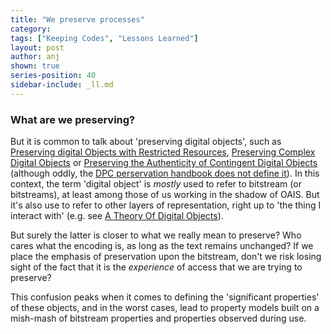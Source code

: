 ```yaml
---
title: "We preserve processes"
category:
tags: ["Keeping Codes", "Lessons Learned"]
layout: post
author: anj
shown: true
series-position: 40
sidebar-include: _ll.md
---
```


### What are we preserving?

But it is common to talk about 'preserving digital objects', such as [Preserving digital Objects with Restricted Resources][9], [Preserving Complex Digital Objects][10] or [Preserving the Authenticity of Contingent Digital Objects][11] (although oddly, the [DPC perservation handbook does not define it][12]).  In this context, the term 'digital object' is *mostly* used to refer to bitstream (or bitstreams), at least among those of us working in the shadow of OAIS. But it's also use to refer to other layers of representation, right up to 'the thing I interact with' (e.g. see [A Theory Of Digital Objects][5]). 

But surely the latter is closer to what we really mean to preserve? Who cares what the encoding is, as long as the text remains unchanged? If we place the emphasis of preservation upon the bitstream, don't we risk losing sight of the fact that it is the *experience* of access that we are trying to preserve?

This confusion peaks when it comes to defining the 'significant properties' of these objects, and in the worst cases, lead to property models built on a mish-mash of bitstream properties and properties observed during use.



[1]: http://public.ccsds.org/publications/archive/650x0m2.pdf
[2]: http://www.ils.unc.edu/callee/p507-lee.pdf
[3]: http://www.clir.org/pubs/reports/pub107/thibodeau.html
[4]: http://www.digitalhumanities.org/dhq/vol/7/1/000151/000151.html
[5]: http://firstmonday.org/ojs/index.php/fm/article/view/3033/2564
[6]: https://twitter.com/digitalfay/status/604202789846302720
[7]: http://www.bitcurator.net
[8]: http://www.naa.gov.au/Images/An-approach-Green-Paper_tcm16-47161.pdf
[9]: http://digitalpowrr.niu.edu/
[10]: http://www.facetpublishing.co.uk/title.php?id=049580#.VYnU4-ds6N4
[11]: http://www.dlib.org/dlib/july00/eppard/07eppard.html
[12]: http://www.dpconline.org/advice/preservationhandbook/introduction/definitions-and-concepts
